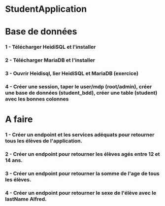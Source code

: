 # StudentApplication

# Base de données
### 1 - Télécharger HeidiSQL et l'installer
### 2 - Télécharger MariaDB et l'installer
### 3 - Ouvrir Heidisql, lier HeidiSQL et MariaDB (exercice)
### 4 -  Créer une session, taper le user/mdp (root/admin), créer une base de données (student_bdd), créer une table (student) avec les bonnes colonnes

# A  faire

### 1 - Créer un endpoint et les services adéquats pour retourner tous les élèves de l'application.
### 2 - Créer un endpoint pour retourner les élèves agés entre 12 et 14 ans.
### 3 - Créer un endpoint pour retourner la somme de l'age de tous les élèves.
### 4 - Créer un endpoint pour retourner le sexe de l'élève avec le lastName Alfred.
